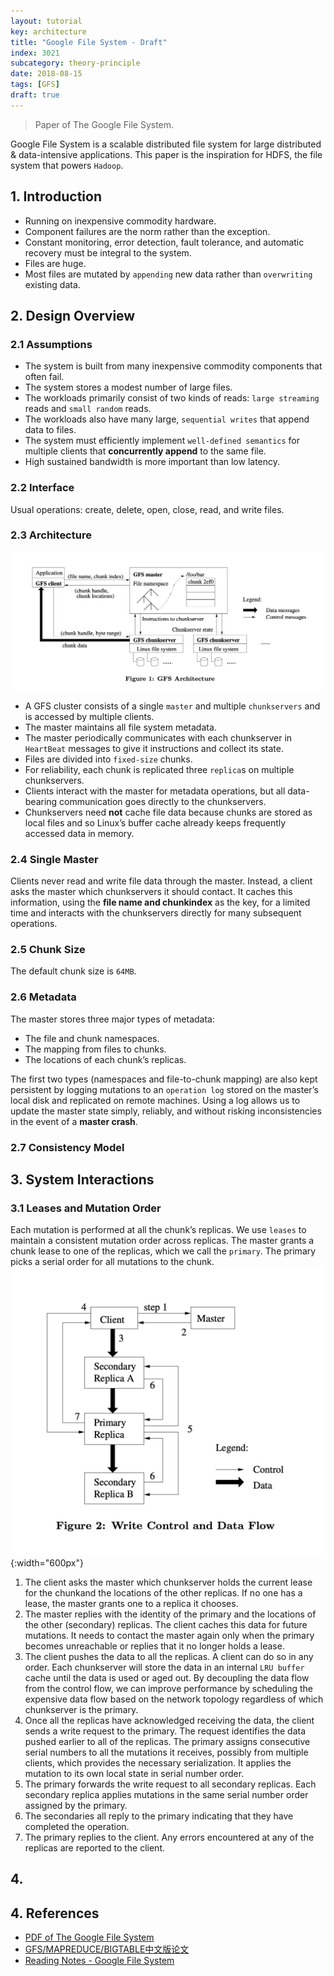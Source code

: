 ```yaml
---
layout: tutorial
key: architecture
title: "Google File System - Draft"
index: 3021
subcategory: theory-principle
date: 2018-08-15
tags: [GFS]
draft: true
---
```


> Paper of The Google File System.

Google File System is a scalable distributed file system for large distributed & data-intensive applications. This paper is the inspiration for HDFS, the file system that powers `Hadoop`.

## 1. Introduction
* Running on inexpensive commodity hardware.
* Component failures are the norm rather than the exception.
* Constant monitoring, error detection, fault tolerance, and automatic recovery must be integral to the system.
* Files are huge.
* Most files are mutated by `appending` new data rather than `overwriting` existing data.

## 2. Design Overview
### 2.1 Assumptions
* The system is built from many inexpensive commodity components that often fail.
* The system stores a modest number of large files.
* The workloads primarily consist of two kinds of reads: `large streaming` reads and `small random` reads.
* The workloads also have many large, `sequential writes` that append data to files.
* The system must efficiently implement `well-defined semantics` for multiple clients that **concurrently append** to the same file.
* High sustained bandwidth is more important than low latency.

### 2.2 Interface
Usual operations: create, delete, open, close, read, and write files.
### 2.3 Architecture
![image](/assets/images/architecture/3021/gfs-architecture.png)
* A GFS cluster consists of a single `master` and multiple `chunkservers` and is accessed by multiple clients.
* The master maintains all file system metadata.
* The master periodically communicates with each chunkserver in `HeartBeat` messages to give it instructions and collect its state.
* Files are divided into `fixed-size` chunks.
* For reliability, each chunk is replicated three `replica`s on multiple chunkservers.
* Clients interact with the master for metadata operations, but all data-bearing communication goes directly to the chunkservers.
* Chunkservers need **not** cache file data because chunks are stored as local files and so Linux’s buffer cache already keeps frequently accessed
data in memory.

### 2.4 Single Master
Clients never read and write file data through the master. Instead, a client asks the master which chunkservers it should contact. It caches
this information, using the **file name and chunkindex** as the key, for a limited time and interacts with the chunkservers directly for many subsequent operations.
### 2.5 Chunk Size
The default chunk size is `64MB`.
### 2.6 Metadata
The master stores three major types of metadata:
* The file and chunk namespaces.
* The mapping from files to chunks.
* The locations of each chunk’s replicas.

The first two types (namespaces and file-to-chunk mapping) are also kept persistent by logging mutations to an `operation log` stored on the master’s local disk and replicated on remote machines. Using a log allows us to update the master state simply, reliably, and without risking inconsistencies in the event of a **master crash**.
### 2.7 Consistency Model

## 3. System Interactions
### 3.1 Leases and Mutation Order
Each mutation is performed at all the chunk’s replicas. We use `leases` to maintain a consistent mutation order across replicas. The master grants a chunk lease to one of the replicas, which we call the `primary`. The primary picks a serial order for all mutations to the chunk.
![image](/assets/images/architecture/3021/gfs-control-flow.png){:width="600px"}
1. The client asks the master which chunkserver holds the current lease for the chunkand the locations of the other replicas. If no one has a lease, the master grants one to a replica it chooses.
2. The master replies with the identity of the primary and the locations of the other (secondary) replicas. The client caches this data for future mutations. It needs to contact the master again only when the primary becomes unreachable or replies that it no longer holds a lease.
3. The client pushes the data to all the replicas. A client can do so in any order. Each chunkserver will store the data in an internal `LRU buffer` cache until the data is used or aged out. By decoupling the data flow from the control flow, we can improve performance by scheduling the expensive data flow based on the network topology regardless of which chunkserver is the primary.
4. Once all the replicas have acknowledged receiving the data, the client sends a write request to the primary. The request identifies the data pushed earlier to all of the replicas. The primary assigns consecutive serial numbers to all the mutations it receives, possibly from multiple clients, which provides the necessary serialization. It applies the mutation to its own local state in serial number order.
5. The primary forwards the write request to all secondary replicas. Each secondary replica applies mutations in the same serial number order assigned by the primary.
6. The secondaries all reply to the primary indicating that they have completed the operation.
7. The primary replies to the client. Any errors encountered at any of the replicas are reported to the client.

## 4.

## 4. References
* [PDF of The Google File System](https://static.googleusercontent.com/media/research.google.com/en//archive/gfs-sosp2003.pdf)
* [GFS/MAPREDUCE/BIGTABLE中文版论文](http://blog.bizcloudsoft.com/?p=292)
* [Reading Notes - Google File System](http://krishnabhargav.github.io/architecture/notes,/publication/notes/2014/06/22/Google-File-System-Notes.html)
